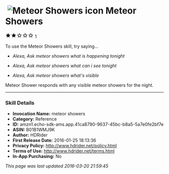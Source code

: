 # &nbsp;<img src="https://github.com/dale3h/alexa-skills-list/raw/master/skills/meteor-showers/B01B1WMJ9K/app_icon" alt="Meteor Showers icon" width="36"> Meteor Showers
![2 stars](../../../images/ic_star_black_18dp_1x.png)![2 stars](../../../images/ic_star_black_18dp_1x.png)![2 stars](../../../images/ic_star_border_black_18dp_1x.png)![2 stars](../../../images/ic_star_border_black_18dp_1x.png)![2 stars](../../../images/ic_star_border_black_18dp_1x.png) 1

To use the Meteor Showers skill, try saying...

* *Alexa, Ask meteor showers what is happening tonight*

* *Alexa, Ask meteor showers what can i see tonight*

* *Alexa, Ask meteor showers what's visible*

Meteor Shower responds with any visible meteor showers for the night.

***

### Skill Details

* **Invocation Name:** meteor showers
* **Category:** Reference
* **ID:** amzn1.echo-sdk-ams.app.41ca8790-9637-45bc-b8a5-5a7e0fe2bf7e
* **ASIN:** B01B1WMJ9K
* **Author:** HDRider
* **First Release Date:** 2016-01-25 18:13:36
* **Privacy Policy:** http://www.hdrider.net/policy.html
* **Terms of Use:** http://www.hdrider.net/terms.html
* **In-App Purchasing:** No

*This page was last updated 2016-03-20 21:59:45*
